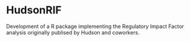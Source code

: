 HudsonRIF
=======

Development of a R package implementing the Regulatory Impact Factor analysis
originally publised by Hudson and coworkers.

